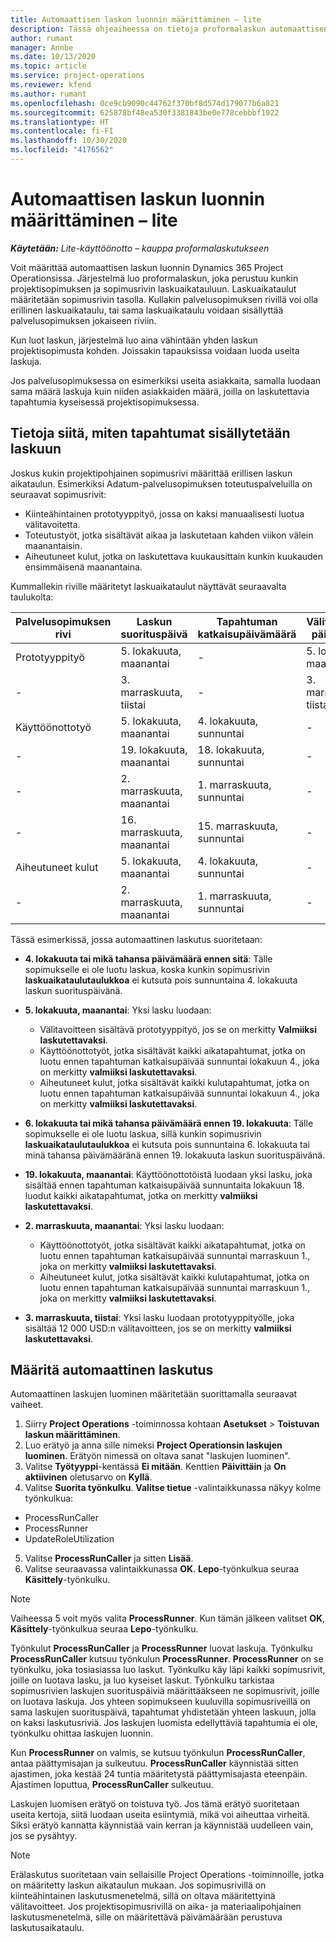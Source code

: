 ```yaml
---
title: Automaattisen laskun luonnin määrittäminen – lite
description: Tässä ohjeaiheessa on tietoja proformalaskun automaattisen luomisen määrityksestä.
author: rumant
manager: Annbe
ms.date: 10/13/2020
ms.topic: article
ms.service: project-operations
ms.reviewer: kfend
ms.author: rumant
ms.openlocfilehash: 0ce9cb9090c44762f370bf8d574d179077b6a821
ms.sourcegitcommit: 625878bf48ea530f3381843be0e778cebbbf1922
ms.translationtype: HT
ms.contentlocale: fi-FI
ms.lasthandoff: 10/30/2020
ms.locfileid: "4176562"
---
```

# <a name="configure-automatic-invoice-creation---lite"></a>Automaattisen laskun luonnin määrittäminen – lite
 
_**Käytetään:** Lite-käyttöönotto – kauppa proformalaskutukseen_

Voit määrittää automaattisen laskun luonnin Dynamics 365 Project Operationsissa. Järjestelmä luo proformalaskun, joka perustuu kunkin projektisopimuksen ja sopimusrivin laskuaikatauluun. Laskuaikataulut määritetään sopimusrivin tasolla. Kullakin palvelusopimuksen rivillä voi olla erillinen laskuaikataulu, tai sama laskuaikataulu voidaan sisällyttää palvelusopimuksen jokaiseen riviin.

Kun luot laskun, järjestelmä luo aina vähintään yhden laskun projektisopimusta kohden. Joissakin tapauksissa voidaan luoda useita laskuja.

Jos palvelusopimuksessa on esimerkiksi useita asiakkaita, samalla luodaan sama määrä laskuja kuin niiden asiakkaiden määrä, joilla on laskutettavia tapahtumia kyseisessä projektisopimuksessa.

## <a name="understand-how-transactions-are-included-on-an-invoice"></a>Tietoja siitä, miten tapahtumat sisällytetään laskuun 

Joskus kukin projektipohjainen sopimusrivi määrittää erillisen laskun aikataulun. Esimerkiksi Adatum-palvelusopimuksen toteutuspalveluilla on seuraavat sopimusrivit:

- Kiinteähintainen prototyyppityö, jossa on kaksi manuaalisesti luotua välitavoitetta.
- Toteutustyöt, jotka sisältävät aikaa ja laskutetaan kahden viikon välein maanantaisin.
- Aiheutuneet kulut, jotka on laskutettava kuukausittain kunkin kuukauden ensimmäisenä maanantaina.

Kummallekin riville määritetyt laskuaikataulut näyttävät seuraavalta taulukolta:

| Palvelusopimuksen rivi | Laskun suorituspäivä | Tapahtuman katkaisupäivämäärä | Välitavoitteen päivämäärä | Välitavoitteen summa |
| --- | --- | --- | --- | --- |
| Prototyyppityö | 5. lokakuuta, maanantai | - | 5. lokakuuta, maanantai | 5000 USD |
| - | 3. marraskuuta, tiistai | - | 3. marraskuuta, tiistai | 12,000 USD |
| Käyttöönottotyö | 5. lokakuuta, maanantai | 4. lokakuuta, sunnuntai | - | - |
| - | 19. lokakuuta, maanantai | 18. lokakuuta, sunnuntai | - | - |
| - | 2. marraskuuta, maanantai | 1. marraskuuta, sunnuntai | - | - |
| - | 16. marraskuuta, maanantai | 15. marraskuuta, sunnuntai | - | - |
| Aiheutuneet kulut | 5. lokakuuta, maanantai | 4. lokakuuta, sunnuntai | - | - |
| - | 2. marraskuuta, maanantai | 1. marraskuuta, sunnuntai | - | - |

Tässä esimerkissä, jossa automaattinen laskutus suoritetaan:

- **4. lokakuuta tai mikä tahansa päivämäärä ennen sitä**: Tälle sopimukselle ei ole luotu laskua, koska kunkin sopimusrivin **laskuaikataulutaulukkoa** ei kutsuta pois sunnuntaina 4. lokakuuta laskun suorituspäivänä.
- **5. lokakuuta, maanantai**: Yksi lasku luodaan:

    - Välitavoitteen sisältävä prototyyppityö, jos se on merkitty **Valmiiksi laskutettavaksi**.
    - Käyttöönottotyöt, jotka sisältävät kaikki aikatapahtumat, jotka on luotu ennen tapahtuman katkaisupäivää sunnuntai lokakuun 4., joka on merkitty **valmiiksi laskutettavaksi**.
    - Aiheutuneet kulut, jotka sisältävät kaikki kulutapahtumat, jotka on luotu ennen tapahtuman katkaisupäivää sunnuntai lokakuun 4., joka on merkitty **valmiiksi laskutettavaksi**.
  
- **6. lokakuuta tai mikä tahansa päivämäärä ennen 19. lokakuuta**: Tälle sopimukselle ei ole luotu laskua, sillä kunkin sopimusrivin **laskuaikataulutaulukkoa** ei kutsuta pois sunnuntaina 6. lokakuuta tai minä tahansa päivämääränä ennen 19. lokakuuta laskun suorituspäivänä.
- **19. lokakuuta, maanantai**: Käyttöönottotöistä luodaan yksi lasku, joka sisältää ennen tapahtuman katkaisupäivää sunnuntaita lokakuun 18. luodut kaikki aikatapahtumat, jotka on merkitty **valmiiksi laskutettavaksi**.
- **2. marraskuuta, maanantai**: Yksi lasku luodaan:

    - Käyttöönottotyöt, jotka sisältävät kaikki aikatapahtumat, jotka on luotu ennen tapahtuman katkaisupäivää sunnuntai marraskuun 1., joka on merkitty **valmiiksi laskutettavaksi**.
    - Aiheutuneet kulut, jotka sisältävät kaikki kulutapahtumat, jotka on luotu ennen tapahtuman katkaisupäivää sunnuntai marraskuun 1., joka on merkitty **valmiiksi laskutettavaksi**.

- **3. marraskuuta, tiistai**: Yksi lasku luodaan prototyyppityölle, joka sisältää 12 000 USD:n välitavoitteen, jos se on merkitty **valmiiksi laskutettavaksi**.

## <a name="configure-automatic-invoicing"></a>Määritä automaattinen laskutus

Automaattinen laskujen luominen määritetään suorittamalla seuraavat vaiheet.

1. Siirry **Project Operations** -toiminnossa kohtaan **Asetukset** > **Toistuvan laskun määrittäminen**.
2. Luo erätyö ja anna sille nimeksi **Project Operationsin laskujen luominen**. Erätyön nimessä on oltava sanat "laskujen luominen".
3. Valitse **Työtyyppi**-kentässä **Ei mitään**. Kenttien **Päivittäin** ja **On aktiivinen** oletusarvo on **Kyllä**.
4. Valitse **Suorita työnkulku**. **Valitse tietue** -valintaikkunassa näkyy kolme työnkulkua:

- ProcessRunCaller
- ProcessRunner
- UpdateRoleUtilization

5. Valitse **ProcessRunCaller** ja sitten **Lisää**.
6. Valitse seuraavassa valintaikkunassa **OK**. **Lepo**-työnkulkua seuraa **Käsittely**-työnkulku. 

> [!NOTE]
> Vaiheessa 5 voit myös valita **ProcessRunner**. Kun tämän jälkeen valitset **OK**, **Käsittely**-työnkulkua seuraa **Lepo**-työnkulku.

Työnkulut **ProcessRunCaller** ja **ProcessRunner** luovat laskuja. Työnkulku **ProcessRunCaller** kutsuu työnkulun **ProcessRunner**. **ProcessRunner** on se työnkulku, joka tosiasiassa luo laskut. Työnkulku käy läpi kaikki sopimusrivit, joille on luotava lasku, ja luo kyseiset laskut. Työnkulku tarkistaa sopimusrivien laskujen suorituspäiviä määrittääkseen ne sopimusrivit, joille on luotava laskuja. Jos yhteen sopimukseen kuuluvilla sopimusriveillä on sama laskujen suorituspäivä, tapahtumat yhdistetään yhteen laskuun, jolla on kaksi laskutusriviä. Jos laskujen luomista edellyttäviä tapahtumia ei ole, työnkulku ohittaa laskujen luonnin.

Kun **ProcessRunner** on valmis, se kutsuu työnkulun **ProcessRunCaller**, antaa päättymisajan ja sulkeutuu. **ProcessRunCaller** käynnistää sitten ajastimen, joka kestää 24 tuntia määritetystä päättymisajasta eteenpäin. Ajastimen loputtua, **ProcessRunCaller** sulkeutuu.

Laskujen luomisen erätyö on toistuva työ. Jos tämä erätyö suoritetaan useita kertoja, siitä luodaan useita esiintymiä, mikä voi aiheuttaa virheitä. Siksi erätyö kannatta käynnistää vain kerran ja käynnistää uudelleen vain, jos se pysähtyy.

> [!NOTE]
> Erälaskutus suoritetaan vain sellaisille Project Operations -toiminnoille, jotka on määritetty laskun aikataulun mukaan. Jos sopimusrivillä on kiinteähintainen laskutusmenetelmä, sillä on oltava määritettyinä välitavoitteet. Jos projektisopimusrivillä on aika- ja materiaalipohjainen laskutusmenetelmä, sille on määritettävä päivämäärään perustuva laskutusaikataulu.
